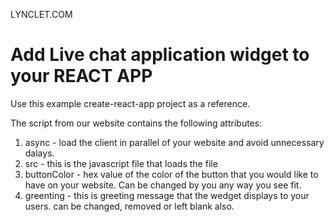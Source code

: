 
LYNCLET.COM


# Add Live chat application widget to your REACT APP 

Use this example create-react-app project as a reference. 

The script from our website contains the following attributes:

1. async - load the client in parallel of your website and avoid unnecessary dalays.
2. src - this is the javascript file that loads the file
3. buttonColor - hex value of the color of the button that you would like to have on your website. Can be changed by you any way you see fit.
4. greenting - this is greeting message that the wedget displays to your users. can be changed, removed or left blank also.

